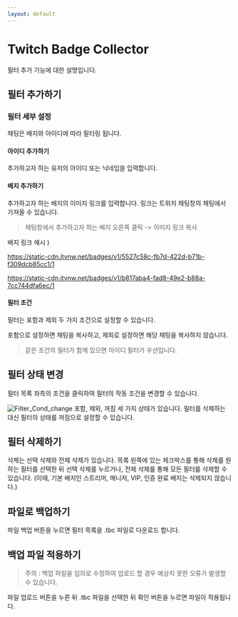 ```yaml
---
layout: default
---
```


# Twitch Badge Collector

필터 추가 기능에 대한 설명입니다.

## 필터 추가하기

### 필터 세부 설정

채팅은 배지와 아이디에 따라 필터링 됩니다.

#### 아이디 추가하기

추가하고자 하는 유저의 아이디 또는 닉네임을 입력합니다.

#### 배지 추가하기

추가하고자 하는 배지의 이미지 링크를 입력합니다.
링크는 트위치 채팅창의 채팅에서 가져올 수 있습니다.

> 채팅창에서 추가하고자 하는 배지 오른쪽 클릭 -> 이미지 링크 복사

배지 링크 예시 )

https://static-cdn.jtvnw.net/badges/v1/5527c58c-fb7d-422d-b71b-f309dcb85cc1/1

https://static-cdn.jtvnw.net/badges/v1/b817aba4-fad8-49e2-b88a-7cc744dfa6ec/1


#### 필터 조건

필터는 포함과 제외 두 가지 조건으로 설정할 수 있습니다.

포함으로 설정하면 채팅을 복사하고, 제외로 설정하면 해당 채팅을 복사하지 않습니다.

> 같은 조건의 필터가 함께 있으면 아이디 필터가 우선입니다.

## 필터 상태 변경

필터 목록 좌측의 조건을 클릭하여 필터의 작동 조건을 변경할 수 있습니다.

![Filter_Cond_change](/docs/screenshot/ko/filter_cond_change.webp)
포함, 제외, 꺼짐 세 가지 상태가 있습니다. 필터를 삭제하는 대신 필터의 상태를 꺼짐으로 설정할 수 있습니다.

## 필터 삭제하기

삭제는 선택 삭제와 전체 삭제가 있습니다. 목록 왼쪽에 있는 체크박스를 통해 삭제를 원하는 필터를 선택한 뒤 선택 삭제를 누르거나, 전체 삭제를 통해 모든 필터를 삭제할 수 있습니다. (이때, 기본 배지인 스트리머, 매니저, VIP, 인증 완료 배지는 삭제되지 않습니다.)

## 파일로 백업하기

파일 백업 버튼을 누르면 필터 목록을 .tbc 파일로 다운로드 합니다.

## 백업 파일 적용하기

> 주의 : 백업 파일을 임의로 수정하여 업로드 할 경우 예상치 못한 오류가 발생할 수 있습니다.

파일 업로드 버튼을 누른 뒤 .tbc 파일을 선택한 뒤 확인 버튼을 누르면 파일이 적용됩니다.